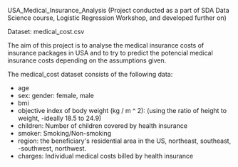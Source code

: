 USA_Medical_Insurance_Analysis
(Project conducted as a part of SDA Data Science course, Logistic Regression Workshop, and developed further on) 


Dataset: medical_cost.csv

The aim of this project is to analyse the medical insurance costs of insurance packages in USA and to try to predict the potencial medical insurance costs depending on the assumptions given.

The medical_cost dataset consists of the following data:
- age
- sex: gender: female, male
- bmi
- objective index of body weight (kg / m ^ 2): 
(using the ratio of height to weight, -ideally 18.5 to 24.9)
- children: Number of children covered by health insurance
- smoker: Smoking/Non-smoking
- region: the beneficiary's residential area in the US, northeast, southeast, -southwest, northwest.
- charges: Individual medical costs billed by health insurance




